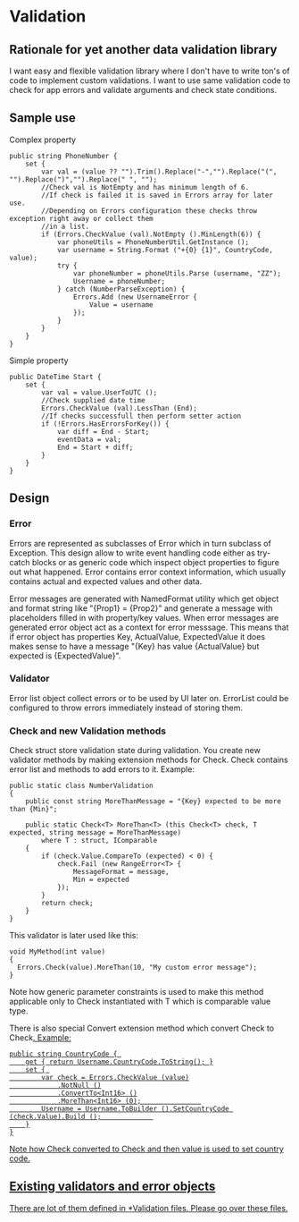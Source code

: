 ﻿# Validation #

## Rationale for yet another data validation library ##

I want easy and flexible validation library where I don't have to write ton's of code to implement custom validations.
I want to use same validation code to check for app errors and validate arguments and check state conditions.

## Sample use ##
Complex property
```
public string PhoneNumber { 
	set {
		var val = (value ?? "").Trim().Replace("-","").Replace("(", "").Replace(")","").Replace(" ", "");
		//Check val is NotEmpty and has minimum length of 6.
		//If check is failed it is saved in Errors array for later use.
		//Depending on Errors configuration these checks throw exception right away or collect them
		//in a list.
		if (Errors.CheckValue (val).NotEmpty ().MinLength(6)) {
			var phoneUtils = PhoneNumberUtil.GetInstance ();
			var username = String.Format ("+{0} {1}", CountryCode, value);
			try {
				var phoneNumber = phoneUtils.Parse (username, "ZZ");
				Username = phoneNumber;
			} catch (NumberParseException) {
				Errors.Add (new UsernameError {
					Value = username
				});
			}
		}
	}
}
```
Simple property
```
public DateTime Start { 	
	set { 
		var val = value.UserToUTC ();
		//Check supplied date time 
		Errors.CheckValue (val).LessThan (End);
		//If checks successfull then perform setter action
		if (!Errors.HasErrorsForKey()) {
			var diff = End - Start;
			eventData = val;
			End = Start + diff;
		}
	}
}
```

## Design ##

### Error ###

Errors are represented as subclasses of Error which in turn subclass of Exception. This design allow to write event handling code
either as try-catch blocks or as generic code which inspect object properties to figure out what happened. Error contains error context
information, which usually contains actual and expected values and other data.

Error messages are generated with NamedFormat utility which get object and format string like "{Prop1} = {Prop2}" and
generate a message with placeholders filled in with property/key values. When error messages are generated error object act as a context 
for error messsage. This means that if error object has properties Key, ActualValue, ExpectedValue it does makes sense to 
have a message "{Key} has value {ActualValue} but expected is {ExpectedValue}".

### Validator ###

Error list object collect errors or to be used by UI later on. ErrorList could be configured to throw errors immediately 
instead of storing them.

### Check<T> and new Validation methods ###

Check struct store validation state during validation. You create new validator methods by making extension methods for Check<T>.
Check<T> contains error list and methods to add errors to it.
Example:

```
public static class NumberValidation
{
	public const string MoreThanMessage = "{Key} expected to be more than {Min}";

	public static Check<T> MoreThan<T> (this Check<T> check, T expected, string message = MoreThanMessage)
		where T : struct, IComparable
	{
		if (check.Value.CompareTo (expected) < 0) {
			check.Fail (new RangeError<T> {
				MessageFormat = message,
				Min = expected
			});
		}
		return check;
	}
}
```
This validator is later used like this:
```
void MyMethod(int value)
{
  Errors.Check(value).MoreThan(10, "My custom error message");
}
```
Note how generic parameter constraints is used to make this method applicable only to Check<T> instantiated 
with T which is comparable value type.

There is also special Convert extension method which convert Check<T> to Check<U>. Example:
```
public string CountryCode { 
	get { return Username.CountryCode.ToString(); }
	set { 
		var check = Errors.CheckValue (value)
			.NotNull ()
			.ConvertTo<Int16> ()
			.MoreThan<Int16> (0);				
		Username = Username.ToBuilder ().SetCountryCode (check.Value).Build ();				
	}
}
```
Note how Check<string> converted to Check<int> and then value is used to set country code.

## Existing validators and error objects ##

There are lot of them defined in *Validation files. Please go over these files.